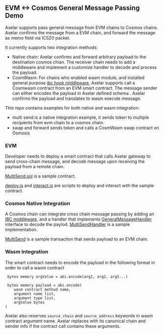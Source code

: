 ## EVM <-> Cosmos General Message Passing Demo

Axelar supports pass general message from EVM chains to Cosmos chains. Axelar confirms the message from a EVM chain, and forward the message as memo field via ICS20 packet.

It currently supports two integration methods:
- Native chain: Axelar confirms and forward arbitrary payload to the destination cosmos chian. The receiver chain needs to add a middleware and implement a customize handler to decode and process the payload.
- CosmWasm: For chains who enabled wasm module, and installed general purpose [ibc hook middleware](https://github.com/osmosis-labs/osmosis/tree/main/x/ibc-hooks), Axelar supports call a Cosmwasm contract from an EVM smart contract. The message sender can either encodes the payload in Axelar defined schema . Axelar confirms the payload and translates to wasm execute message.

This repo contains examples for both native and wasm integration.
- multi send is a native integration example, it sends token to multiple recipients from evm chain to a cosmos chain.
- swap and forward sends token and calls a CosmWasm swap contract on Osmosis

### EVM
Developer needs to deploy a smart contract that calls Axelar gateway to send cross-chain message,
and decode message upon receiving the payload from a remote chain.

[MultiSend.sol](./multi-send-solidity/contracts/MultiSend.sol) is a sample contract.

[deploy.js](./multi-send-solidity/deploy.js) and [interact.js](./multi-send-solidity/interact.js) are scripts to deploy and interact with the sample contract.

### Cosmos Native Integration
A Cosmos chain can integrate cross chain message passing by adding an [IBC middleware](./multi-send-cosmos-native/gmpdemo/ibc_middleware.go),
and a handler that implements [GeneralMessageHandler](./multi-send-cosmos-native/gmpdemo/gmp_handler.go#L33) interface to decode the paylod. [MultiSendHandler](./multi-send-cosmos-native/gmpdemo/keeper/multi_send_handler.go#L27) is a sample implementation.

[MultiSend](./multi-send-cosmos-native/gmpdemo/keeper/msg_server.go) is a sample transaction that sends payload to an EVM chain.

### Wasm Integration
The smart contract needs to encode the payload in the following format in order to call a wasm contract
```
 bytes memory argValue = abi.encode(arg1, arg2, arg3...)

 bytes memory payload = abi.encode(
    wasm contract method name,
    argument name list,
    argument type list,
    argValue bytes
)
```
Axelar also reserves `source_chain` and `source_address` keywords in wasm contract argument name. Axelar replaces with its canonical chain and sender info if the contract call contains these arguments. 
